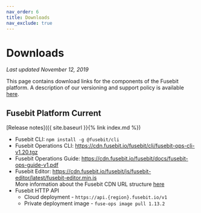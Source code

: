 ```yaml
---
nav_order: 6
title: Downloads
nav_exclude: true
---
```


# Downloads

_Last updated November 12, 2019_

This page contains download links for the components of the Fusebit platform. A description of our versioning and support policy is available [here](https://fusebit.io/docs/integrator-guide/versioning/).

## Fusebit Platform Current

[Release notes]({{ site.baseurl }}{% link index.md %})

- Fusebit CLI: `npm install -g @fusebit/cli`
- Fusebit Operations CLI: <https://cdn.fusebit.io/fusebit/cli/fusebit-ops-cli-v1.20.tgz>
- Fusebit Operations Guide: <https://cdn.fusebit.io/fusebit/docs/fusebit-ops-guide-v1.pdf>
- Fusebit Editor: <https://cdn.fusebit.io/fusebit/js/fusebit-editor/latest/fusebit-editor.min.js><br/>
  More information about the Fusebit CDN URL structure [here](https://fusebit.io/docs/integrator-guide/editor-integration/#including-the-fusebit-library)
- Fusebit HTTP API
  - Cloud deployment - `https://api.{region}.fusebit.io/v1`
  - Private deployment image - `fuse-ops image pull 1.13.2`
